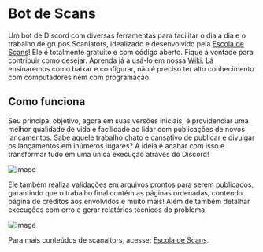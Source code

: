 # Bot de Scans

Um bot de Discord com diversas ferramentas para facilitar o dia a dia e o trabalho de grupos Scanlators, idealizado e desenvolvido pela [Escola de Scans](https://www.youtube.com/c/EscoladeScans)! Ele é totalmente gratuito e com código aberto. Fique à vontade para contribuir como desejar. Aprenda já a usá-lo em nossa [Wiki](https://github.com/igorquintaes/BotDeScans/wiki). Lá ensinaremos como baixar e configurar, não é preciso ter alto conhecimento com computadores nem com programação. 

## Como funciona

Seu principal objetivo, agora em suas versões iniciais, é providenciar uma melhor qualidade de vida e facilidade ao lidar com publicações de novos lançamentos. Sabe aquele trabalho chato e cansativo de publicar e divulgar os lançamentos em inúmeros lugares? A ideia é acabar com isso e transformar tudo em uma única execução através do Discord! 

![image](https://github.com/user-attachments/assets/cf99049e-8cea-45ae-a114-75ae634c721a)

Ele também realiza validações em arquivos prontos para serem publicados, garantindo que o trabalho final contém as páginas ordenadas, contendo página de créditos aos envolvidos e muito mais! Além de também detalhar execuções com erro e gerar relatórios técnicos do problema.

![image](https://github.com/user-attachments/assets/a494a482-942b-40f9-920c-f5ddad6fe822)

Para mais conteúdos de scanaltors, acesse: [Escola de Scans](https://github.com/igorquintaes/BotDeScans/wiki).
